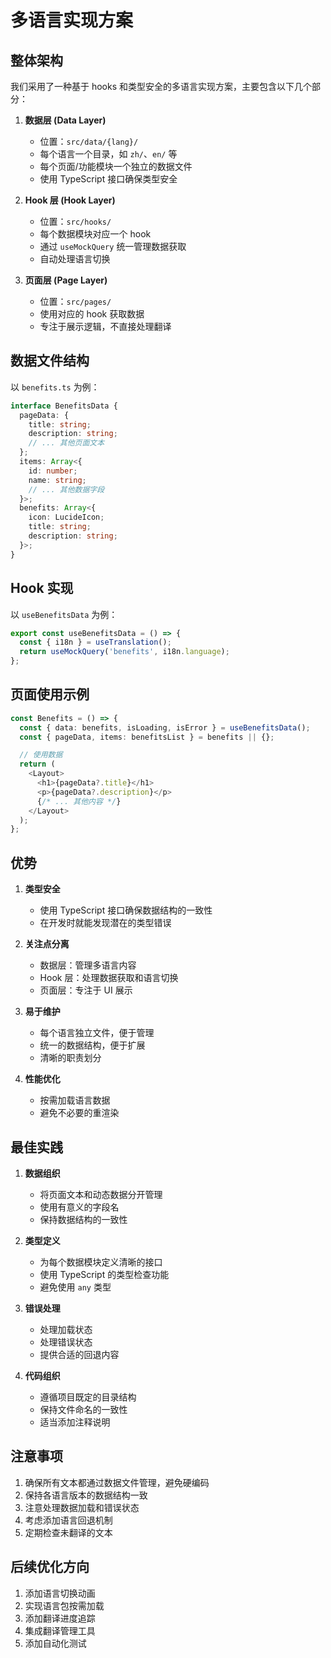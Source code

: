 # 多语言实现方案

## 整体架构

我们采用了一种基于 hooks 和类型安全的多语言实现方案，主要包含以下几个部分：

1. **数据层 (Data Layer)**
   - 位置：`src/data/{lang}/`
   - 每个语言一个目录，如 `zh/`、`en/` 等
   - 每个页面/功能模块一个独立的数据文件
   - 使用 TypeScript 接口确保类型安全

2. **Hook 层 (Hook Layer)**
   - 位置：`src/hooks/`
   - 每个数据模块对应一个 hook
   - 通过 `useMockQuery` 统一管理数据获取
   - 自动处理语言切换

3. **页面层 (Page Layer)**
   - 位置：`src/pages/`
   - 使用对应的 hook 获取数据
   - 专注于展示逻辑，不直接处理翻译

## 数据文件结构

以 `benefits.ts` 为例：

```typescript
interface BenefitsData {
  pageData: {
    title: string;
    description: string;
    // ... 其他页面文本
  };
  items: Array<{
    id: number;
    name: string;
    // ... 其他数据字段
  }>;
  benefits: Array<{
    icon: LucideIcon;
    title: string;
    description: string;
  }>;
}
```

## Hook 实现

以 `useBenefitsData` 为例：

```typescript
export const useBenefitsData = () => {
  const { i18n } = useTranslation();
  return useMockQuery('benefits', i18n.language);
};
```

## 页面使用示例

```typescript
const Benefits = () => {
  const { data: benefits, isLoading, isError } = useBenefitsData();
  const { pageData, items: benefitsList } = benefits || {};

  // 使用数据
  return (
    <Layout>
      <h1>{pageData?.title}</h1>
      <p>{pageData?.description}</p>
      {/* ... 其他内容 */}
    </Layout>
  );
};
```

## 优势

1. **类型安全**
   - 使用 TypeScript 接口确保数据结构的一致性
   - 在开发时就能发现潜在的类型错误

2. **关注点分离**
   - 数据层：管理多语言内容
   - Hook 层：处理数据获取和语言切换
   - 页面层：专注于 UI 展示

3. **易于维护**
   - 每个语言独立文件，便于管理
   - 统一的数据结构，便于扩展
   - 清晰的职责划分

4. **性能优化**
   - 按需加载语言数据
   - 避免不必要的重渲染

## 最佳实践

1. **数据组织**
   - 将页面文本和动态数据分开管理
   - 使用有意义的字段名
   - 保持数据结构的一致性

2. **类型定义**
   - 为每个数据模块定义清晰的接口
   - 使用 TypeScript 的类型检查功能
   - 避免使用 `any` 类型

3. **错误处理**
   - 处理加载状态
   - 处理错误状态
   - 提供合适的回退内容

4. **代码组织**
   - 遵循项目既定的目录结构
   - 保持文件命名的一致性
   - 适当添加注释说明

## 注意事项

1. 确保所有文本都通过数据文件管理，避免硬编码
2. 保持各语言版本的数据结构一致
3. 注意处理数据加载和错误状态
4. 考虑添加语言回退机制
5. 定期检查未翻译的文本

## 后续优化方向

1. 添加语言切换动画
2. 实现语言包按需加载
3. 添加翻译进度追踪
4. 集成翻译管理工具
5. 添加自动化测试 
